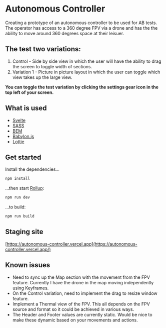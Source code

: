# Autonomous Controller

Creating a prototype of an autonomous controller to be used for AB tests. The operator has access to a 360 degree FPV via a drone and has the the ability to move around 360 degrees space at their leisuer. 

## The test two variations:
1. Control - Side by side view in which the user will have the ability to drag the screen to toggle width of sections.
2. Variation 1 - Picture in picture layout in which the user can toggle which view takes up the large view. 

<b>You can toggle the test variation by clicking the settings gear icon in the top left of your screen.</b>

## What is used
- [Svelte](https://svelte.dev/)
- [SASS](https://sass-lang.com/)
- [BEM](http://getbem.com/)
- [Babylon.js](https://www.babylonjs.com/)
- [Lottie](https://airbnb.io/lottie/#/)

## Get started

Install the dependencies...

```bash
npm install
```

...then start [Rollup](https://rollupjs.org):

```bash
npm run dev
```

...to build:

```bash
npm run build
```

## Staging site
[https://autonomous-controller.vercel.app](https://autonomous-controller.vercel.app/)

## Known issues
- Need to sync up the Map section with the movement from the FPV feature.  Currently I have the drone in the map moving independently using Keyframes.
- On the Control variation, need to implement the drag to resize window feature. 
- Implement a Thermal view of the FPV. This all depends on the FPV source and format so it could be achieved in various ways. 
- The Header and Footer values are currently static.  Would be nice to make these dynamic based on your movements and actions. 


